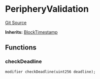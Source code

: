# PeripheryValidation
[Git Source](https://github.com/KYRDTeam/ilo-contracts/blob/da7613c22bad547ebd26a45d76010fc3957237e9/src/base/PeripheryValidation.sol)

**Inherits:**
[BlockTimestamp](/src/base/BlockTimestamp.sol/abstract.BlockTimestamp.md)


## Functions
### checkDeadline


```solidity
modifier checkDeadline(uint256 deadline);
```


